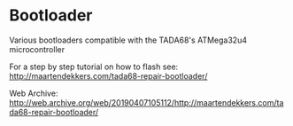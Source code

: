 # Bootloader

Various bootloaders compatible with the TADA68's ATMega32u4 microcontroller 

For a step by step tutorial on how to flash see: 
http://maartendekkers.com/tada68-repair-bootloader/

Web Archive: http://web.archive.org/web/20190407105112/http://maartendekkers.com/tada68-repair-bootloader/
